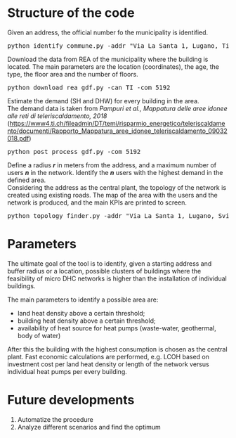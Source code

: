 # Structure of the code

Given an address, the official number fo the municipality is identified.

<pre>
python identify_commune.py -addr "Via La Santa 1, Lugano, Ticino, Svizzera"
</pre>

Download the data from REA of the municipality where the building is located.
The main parameters are the location (coordinates), the age, the type, the floor area and the number of floors.
<pre>
python download_rea_gdf.py -can TI -com 5192
</pre>

Estimate the demand (SH and DHW) for every building in the area.  
The demand data is taken from _Pampuri et al., Mappatura delle aree idonee alle reti di 
teleriscaldamento, 2018_  (https://www4.ti.ch/fileadmin/DT/temi/risparmio_energetico/teleriscaldamento/documenti/Rapporto_Mappatura_aree_idonee_teleriscaldamento_09032018.pdf)
<pre>
python post_process_gdf.py -com 5192
</pre>


Define a radius ***r*** in meters from the address, and a maximum number of users _**n**_ in the network. 
Identify the _**n**_ users with the highest demand in the defined area.  
Considering the address as the central plant, the topology of the network is created using existing roads.
The map of the area with the users and the network is produced, and the main KPIs are printed to screen.
 
<pre>
python topology_finder.py -addr "Via La Santa 1, Lugano, Svizzera" -r 100 -n 10
</pre>

# Parameters
The ultimate goal of the tool is to identify, given a starting address and buffer radius or a location, possible clusters
of buildings where the feasibility of micro DHC networks is higher 
than the installation of individual buildings.

The main parameters to identify a possible area are:
- land heat density above a certain threshold;
- building heat density above a certain threshold;
- availability of heat source for heat pumps (waste-water, geothermal, body of water)

After this the building with the highest consumption is chosen as the central plant.
Fast economic calculations are performed, e.g. LCOH based on investment cost per land 
heat density or length of the network versus individual heat pumps per every building.

# Future developments
1. Automatize the procedure
2. Analyze different scenarios and find the optimum












